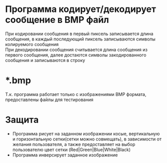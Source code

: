 # Программа кодирует/декодирует сообщение в BMP файл

При кодировании сообщения в первый пиксель записывается длина сообщения, в каждый последующий пиксель записываются символы колируемого сообщения
<br>
При декодировании сообщения считывается длина сообщения из первого сообщения, далее достаются символы закодированного сообщения и записываются в строку

# *.bmp

Т.к. программа работает только с изображениями BMP формата, предоставлены файлы для тестирования

# Защита

- Программа рисует на заданном изображении косые, вертикальную и горизонтальную сетки(сетки можно совмещать), в зависимости от желания пользователя, а также предоставляет на выбор пользователю цвет сетки (Red|Green|Blue|White|Black)
- Программа инверсирует заданное изображение